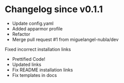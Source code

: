 # Changelog since v0.1.1
- Update config.yaml 
- Added apparmor profile 
- Refactor 
- Merge pull request #1 from miguelangel-nubla/dev

Fixed incorrect installation links 
- Prettified Code! 
- Updated links 
- Fix README installation links 
- Fix templates in docs 
